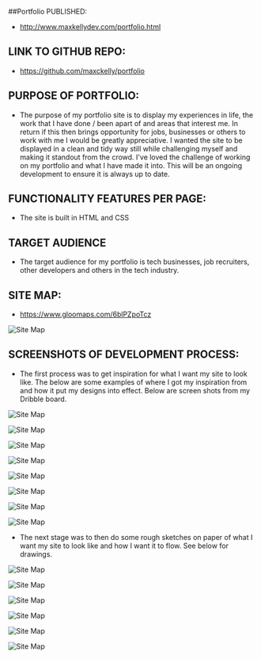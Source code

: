##Portfolio PUBLISHED:

- http://www.maxkellydev.com/portfolio.html 
## LINK TO GITHUB REPO: 

- https://github.com/maxckelly/portfolio 

## PURPOSE OF PORTFOLIO:

- The purpose of my portfolio site is to display my experiences in life, the work that I have done / been apart of and areas that interest me. In return if this then brings opportunity for jobs, businesses or others to work with me I would be greatly appreciative. I wanted the site to be displayed in a clean and tidy way still while challenging myself and making it standout from the crowd. I've loved the challenge of working on my portfolio and what I have made it into. This will be an ongoing development to ensure it is always up to date. 


## FUNCTIONALITY FEATURES PER PAGE:

- The site is built in HTML and CSS

## TARGET AUDIENCE 

- The target audience for my portfolio is tech businesses, job recruiters, other developers and others in the tech industry.  
## SITE MAP:

- https://www.gloomaps.com/6blPZpoTcz

![Site Map](./images/development-imgs/sitemap.png)


 ## SCREENSHOTS OF DEVELOPMENT PROCESS:

- The first process was to get inspiration for what I want my site to look like. The below are some examples of where I got my inspiration from and how it put my designs into effect. Below are screen shots from my Dribble board.

![Site Map](./images/development-imgs/moodboard_img_1.png)

![Site Map](./images/development-imgs/moodboard_img_2.png)

![Site Map](./images/development-imgs/moodboard_img_3.png)

![Site Map](./images/development-imgs/moodboard_img_4.png)

![Site Map](./images/development-imgs/moodboard_img_5.png)

![Site Map](./images/development-imgs/moodboard_img_6.png)

![Site Map](./images/development-imgs/moodboard_img_7.png)

![Site Map](./images/development-imgs/moodboard_img_8.png)

- The next stage was to then do some rough sketches on paper of what I want my site to look like and how I want it to flow. See below for drawings.


![Site Map](./images/development-imgs/sketch_img_1.jpg)

![Site Map](./images/development-imgs/sketch_img_2.jpg)

![Site Map](./images/development-imgs/sketch_img_3.jpg)

![Site Map](./images/development-imgs/sketch_img_4.jpg)

![Site Map](./images/development-imgs/sketch_img_5.jpg)

![Site Map](./images/development-imgs/sketch_img_6.jpg)


